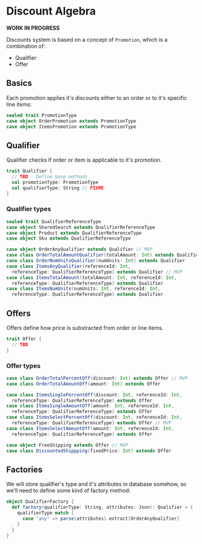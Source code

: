 # Discount Algebra

**WORK IN PROGRESS**

Discounts system is based on a concept of `Promotion`, which is a combination of:

* Qualifier
* Offer

## Basics

Each promotion applies it's discounts either to an order or to it's specific
line items:

```scala
sealed trait PromotionType
case object OrderPromotion extends PromotionType
case object ItemsPromotion extends PromotionType
```

## Qualifier

Qualifier checks if order or item is applicable to it's promotion.

```scala
trait Qualifier {
  // TBD - Define base methods
  val promotionType: PromotionType
  val qualifierType: String // FIXME
}
```

### Qualifier types

```scala
sealed trait QualifierReferenceType
case object SharedSearch extends QualifierReferenceType
case object Product extends QualifierReferenceType
case object Sku extends QualifierReferenceType

case object OrderAnyQualifier extends Qualifier // MVP
case class OrderTotalAmountQualifier(totalAmount: Int) extends Qualifier // MVP
case class OrderNumUnitsQualifier(numUnits: Int) extends Qualifier
case class ItemsAnyQualifier(referenceId: Int,
  referenceType: QualifierReferenceType) extends Qualifier // MVP
case class ItemsTotalAmount(totalAmount: Int, referenceId: Int,
  referenceType: QualifierReferenceType) extends Qualifier
case class ItemsNumUnits(numUnits: Int, referenceId: Int,
  referenceType: QualifierReferenceType) extends Qualifier
```

## Offers

Offers define how price is substracted from order or line items.

```scala
trait Offer {
  // TBD
}
```

### Offer types

```scala
case class OrderTotalPercentOff(discount: Int) extends Offer // MVP
case class OrderTotalAmountOff(amount: Int) extends Offer

case class ItemsSinglePercentOff(discount: Int, referenceId: Int,
  referenceType: QualifierReferenceType) extends Offer
case class ItemsSingleAmountOff(amount: Int, referenceId: Int,
  referenceType: QualifierReferenceType) extends Offer
case class ItemsSelectPercentOff(discount: Int, referenceId: Int,
  referenceType: QualifierReferenceType) extends Offer // MVP
case class ItemsSelectAmountOff(amount: Int, referenceId: Int,
  referenceType: QualifierReferenceType) extends Offer

case object FreeShipping extends Offer // MVP
case class DiscountedShippping(fixedPrice: Int) extends Offer  
```

## Factories

We will store qualifier's type and it's attributes in database somehow, so we'll
need to define some kind of factory method:

```scala
object QualifierFactory {
  def factory(qualifierType: String, attributes: Json): Qualifier = {
    qualifierType match {
      case "any" => parse(attributes).extract[OrderAnyQualifier]
    }
  }
}
